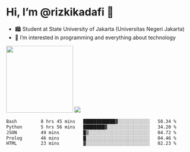 # Hi, I’m @rizkikadafi 👋
- 🏙 Student at State University of Jakarta (Universitas Negeri Jakarta)
- 👀 I’m interested in programming and everything about technology
<img height="180em" src="https://github-readme-stats.vercel.app/api?username=rizkikadafi&show_icons=true&hide_border=true&&count_private=true&include_all_commits=true" />
<img src="https://github-readme-stats.vercel.app/api/top-langs/?username=rizkikadafi&show_icons=true&hide_border=true&&count_private=true&include_all_commits=true" />

<!--START_SECTION:waka-->

```txt
Bash         8 hrs 45 mins   ████████████▓░░░░░░░░░░░░   50.34 %
Python       5 hrs 56 mins   ████████▓░░░░░░░░░░░░░░░░   34.20 %
JSON         49 mins         █▒░░░░░░░░░░░░░░░░░░░░░░░   04.72 %
Prolog       46 mins         █░░░░░░░░░░░░░░░░░░░░░░░░   04.46 %
HTML         23 mins         ▓░░░░░░░░░░░░░░░░░░░░░░░░   02.23 %
```

<!--END_SECTION:waka-->

<!---
rizkikadafi/rizkikadafi is a ✨ special ✨ repository because its `README.md` (this file) appears on your GitHub profile.
You can click the Preview link to take a look at your changes.
--->
